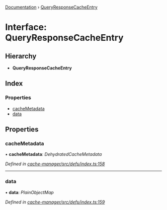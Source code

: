 [Documentation](../README.md) › [QueryResponseCacheEntry](queryresponsecacheentry.md)

# Interface: QueryResponseCacheEntry

## Hierarchy

* **QueryResponseCacheEntry**

## Index

### Properties

* [cacheMetadata](queryresponsecacheentry.md#cachemetadata)
* [data](queryresponsecacheentry.md#data)

## Properties

###  cacheMetadata

• **cacheMetadata**: *DehydratedCacheMetadata*

*Defined in [cache-manager/src/defs/index.ts:158](https://github.com/badbatch/graphql-box/blob/35dc44a/packages/cache-manager/src/defs/index.ts#L158)*

___

###  data

• **data**: *PlainObjectMap*

*Defined in [cache-manager/src/defs/index.ts:159](https://github.com/badbatch/graphql-box/blob/35dc44a/packages/cache-manager/src/defs/index.ts#L159)*
